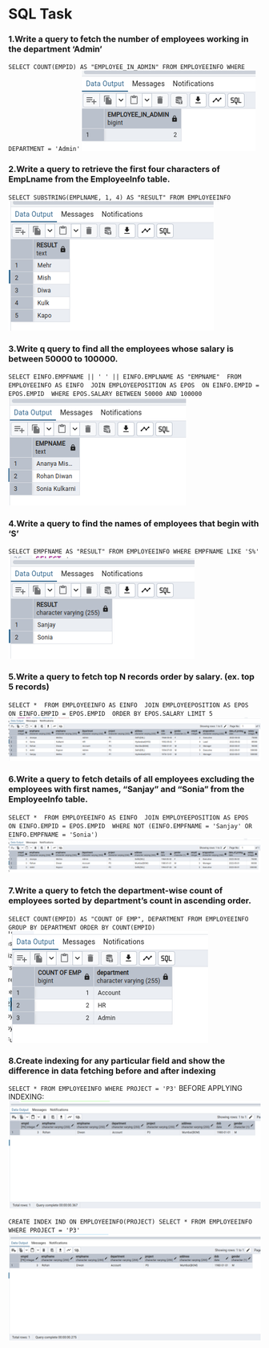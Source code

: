 # SQL Task

### 1.Write a query to fetch the number of employees working in the department ‘Admin’
`SELECT COUNT(EMPID) AS "EMPLOYEE_IN_ADMIN" FROM EMPLOYEEINFO WHERE DEPARTMENT = 'Admin'` 
![Task 1](task1.png)


### 2.Write a query to retrieve the first four characters of  EmpLname from the EmployeeInfo table.
`SELECT SUBSTRING(EMPLNAME, 1, 4) AS "RESULT" FROM EMPLOYEEINFO`
![Task 2](task2.png)


### 3.Write q query to find all the employees whose salary is between 50000 to 100000.
`SELECT EINFO.EMPFNAME || ' ' || EINFO.EMPLNAME AS "EMPNAME" 
FROM EMPLOYEEINFO AS EINFO 
JOIN EMPLOYEEPOSITION AS EPOS 
ON EINFO.EMPID = EPOS.EMPID 
WHERE EPOS.SALARY BETWEEN 50000 AND 100000`
![Task 3](task3.png)


### 4.Write a query to find the names of employees that begin with ‘S’
`SELECT EMPFNAME AS "RESULT"
FROM EMPLOYEEINFO
WHERE EMPFNAME LIKE 'S%'`
![Task 4](task4.png)


### 5.Write a query to fetch top N records order by salary. (ex. top 5 records)
`SELECT * 
FROM EMPLOYEEINFO AS EINFO 
JOIN EMPLOYEEPOSITION AS EPOS 
ON EINFO.EMPID = EPOS.EMPID 
ORDER BY EPOS.SALARY
LIMIT 5`
![Task 5](task5.png)


### 6.Write a query to fetch details of all employees excluding the employees with first names, “Sanjay” and “Sonia” from the EmployeeInfo table.
`SELECT * 
FROM EMPLOYEEINFO AS EINFO 
JOIN EMPLOYEEPOSITION AS EPOS 
ON EINFO.EMPID = EPOS.EMPID 
WHERE NOT (EINFO.EMPFNAME = 'Sanjay'
OR EINFO.EMPFNAME = 'Sonia')`
![Task 6](task6.png)


### 7.Write a query to fetch the department-wise count of employees sorted by department’s count in ascending order.
`SELECT COUNT(EMPID) AS "COUNT OF EMP", DEPARTMENT FROM EMPLOYEEINFO
GROUP BY DEPARTMENT
ORDER BY COUNT(EMPID)`
![Task 7](task7.png)


### 8.Create indexing for any particular field and show the difference in data fetching before and after indexing
`SELECT * FROM EMPLOYEEINFO WHERE PROJECT = 'P3'`
BEFORE APPLYING INDEXING:
![Before](before.png)

`CREATE INDEX IND
ON
EMPLOYEEINFO(PROJECT)
SELECT * FROM EMPLOYEEINFO WHERE PROJECT = 'P3'`
![After](after.png)